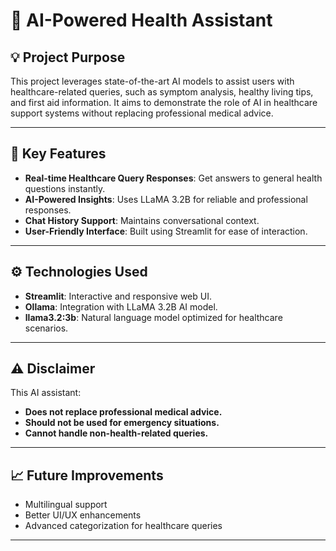 # 🏥 AI-Powered Health Assistant

## 💡 Project Purpose
This project leverages state-of-the-art AI models to assist users with healthcare-related queries, such as symptom analysis, healthy living tips, and first aid information. It aims to demonstrate the role of AI in healthcare support systems without replacing professional medical advice.

---

## 🚀 Key Features
- **Real-time Healthcare Query Responses**: Get answers to general health questions instantly.
- **AI-Powered Insights**: Uses LLaMA 3.2B for reliable and professional responses.
- **Chat History Support**: Maintains conversational context.
- **User-Friendly Interface**: Built using Streamlit for ease of interaction.

---

## ⚙️ Technologies Used
- **Streamlit**: Interactive and responsive web UI.
- **Ollama**: Integration with LLaMA 3.2B AI model.
- **llama3.2:3b**: Natural language model optimized for healthcare scenarios.

---

## ⚠️ Disclaimer
This AI assistant:
- **Does not replace professional medical advice.**  
- **Should not be used for emergency situations.**  
- **Cannot handle non-health-related queries.**

---

## 📈 Future Improvements
- Multilingual support  
- Better UI/UX enhancements  
- Advanced categorization for healthcare queries  

---
